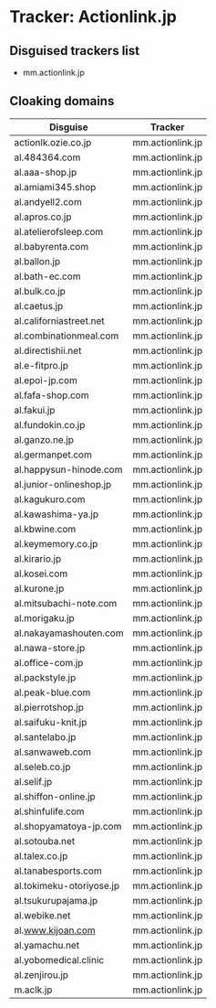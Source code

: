 # Tracker: Actionlink.jp

## Disguised trackers list

* mm.actionlink.jp

## Cloaking domains

| Disguise | Tracker |
| ---- | ---- |
| actionlk.ozie.co.jp | mm.actionlink.jp |
| al.484364.com | mm.actionlink.jp |
| al.aaa-shop.jp | mm.actionlink.jp |
| al.amiami345.shop | mm.actionlink.jp |
| al.andyell2.com | mm.actionlink.jp |
| al.apros.co.jp | mm.actionlink.jp |
| al.atelierofsleep.com | mm.actionlink.jp |
| al.babyrenta.com | mm.actionlink.jp |
| al.ballon.jp | mm.actionlink.jp |
| al.bath-ec.com | mm.actionlink.jp |
| al.bulk.co.jp | mm.actionlink.jp |
| al.caetus.jp | mm.actionlink.jp |
| al.californiastreet.net | mm.actionlink.jp |
| al.combinationmeal.com | mm.actionlink.jp |
| al.directishii.net | mm.actionlink.jp |
| al.e-fitpro.jp | mm.actionlink.jp |
| al.epoi-jp.com | mm.actionlink.jp |
| al.fafa-shop.com | mm.actionlink.jp |
| al.fakui.jp | mm.actionlink.jp |
| al.fundokin.co.jp | mm.actionlink.jp |
| al.ganzo.ne.jp | mm.actionlink.jp |
| al.germanpet.com | mm.actionlink.jp |
| al.happysun-hinode.com | mm.actionlink.jp |
| al.junior-onlineshop.jp | mm.actionlink.jp |
| al.kagukuro.com | mm.actionlink.jp |
| al.kawashima-ya.jp | mm.actionlink.jp |
| al.kbwine.com | mm.actionlink.jp |
| al.keymemory.co.jp | mm.actionlink.jp |
| al.kirario.jp | mm.actionlink.jp |
| al.kosei.com | mm.actionlink.jp |
| al.kurone.jp | mm.actionlink.jp |
| al.mitsubachi-note.com | mm.actionlink.jp |
| al.morigaku.jp | mm.actionlink.jp |
| al.nakayamashouten.com | mm.actionlink.jp |
| al.nawa-store.jp | mm.actionlink.jp |
| al.office-com.jp | mm.actionlink.jp |
| al.packstyle.jp | mm.actionlink.jp |
| al.peak-blue.com | mm.actionlink.jp |
| al.pierrotshop.jp | mm.actionlink.jp |
| al.saifuku-knit.jp | mm.actionlink.jp |
| al.santelabo.jp | mm.actionlink.jp |
| al.sanwaweb.com | mm.actionlink.jp |
| al.seleb.co.jp | mm.actionlink.jp |
| al.selif.jp | mm.actionlink.jp |
| al.shiffon-online.jp | mm.actionlink.jp |
| al.shinfulife.com | mm.actionlink.jp |
| al.shopyamatoya-jp.com | mm.actionlink.jp |
| al.sotouba.net | mm.actionlink.jp |
| al.talex.co.jp | mm.actionlink.jp |
| al.tanabesports.com | mm.actionlink.jp |
| al.tokimeku-otoriyose.jp | mm.actionlink.jp |
| al.tsukurupajama.jp | mm.actionlink.jp |
| al.webike.net | mm.actionlink.jp |
| al.www.kijoan.com | mm.actionlink.jp |
| al.yamachu.net | mm.actionlink.jp |
| al.yobomedical.clinic | mm.actionlink.jp |
| al.zenjirou.jp | mm.actionlink.jp |
| m.aclk.jp | mm.actionlink.jp |